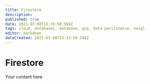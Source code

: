 ```yaml
---
title: Firestore
description: 
published: true
date: 2021-03-08T13:33:58.594Z
tags: cloud, databases, database, gcp, data persistence, nosql
editor: markdown
dateCreated: 2021-03-08T13:33:58.594Z
---
```


# Firestore
Your content here